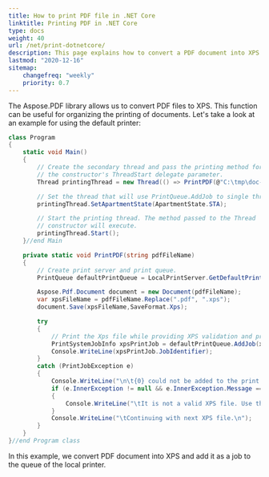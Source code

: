 ```yaml
---
title: How to print PDF file in .NET Core 
linktitle: Printing PDF in .NET Core
type: docs
weight: 40
url: /net/print-dotnetcore/
description: This page explains how to convert a PDF document into XPS and add it as a job to the queue of the local printer.
lastmod: "2020-12-16"
sitemap:
    changefreq: "weekly"
    priority: 0.7
---
```


The Aspose.PDF library allows us to convert PDF files to XPS. This function can be useful for organizing the printing of documents. Let's take a look at an example for using the default printer:

```csharp
class Program
{
    static void Main()
    {
        // Create the secondary thread and pass the printing method for
        // the constructor's ThreadStart delegate parameter.
        Thread printingThread = new Thread(() => PrintPDF(@"C:\tmp\doc-pdf.pdf"));

        // Set the thread that will use PrintQueue.AddJob to single threading.
        printingThread.SetApartmentState(ApartmentState.STA);

        // Start the printing thread. The method passed to the Thread
        // constructor will execute.
        printingThread.Start();
    }//end Main

    private static void PrintPDF(string pdfFileName)
    {
        // Create print server and print queue.
        PrintQueue defaultPrintQueue = LocalPrintServer.GetDefaultPrintQueue();

        Aspose.Pdf.Document document = new Document(pdfFileName);
        var xpsFileName = pdfFileName.Replace(".pdf", ".xps");
        document.Save(xpsFileName,SaveFormat.Xps);

        try
        {
            // Print the Xps file while providing XPS validation and progress notifications.
            PrintSystemJobInfo xpsPrintJob = defaultPrintQueue.AddJob(xpsFileName, xpsFileName, false);
            Console.WriteLine(xpsPrintJob.JobIdentifier);
        }
        catch (PrintJobException e)
        {
            Console.WriteLine("\n\t{0} could not be added to the print queue.", pdfFileName);
            if (e.InnerException != null && e.InnerException.Message == "File contains corrupted data.")
            {
                Console.WriteLine("\tIt is not a valid XPS file. Use the isXPS Conformance Tool to debug it.");
            }
            Console.WriteLine("\tContinuing with next XPS file.\n");
        }
    }
}//end Program class
```

In this example, we convert PDF document into XPS and add it as a job to the queue of the local printer.
